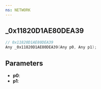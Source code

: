 ```yaml
---
ns: NETWORK
---
```

## _0x11820D1AE80DEA39

```c
// 0x11820D1AE80DEA39
Any _0x11820D1AE80DEA39(Any p0, Any p1);
```

## Parameters
* **p0**:
* **p1**:
